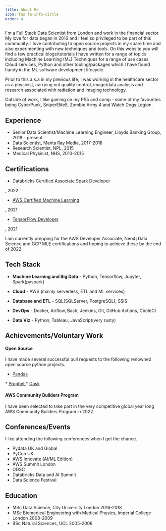 ```yaml
---
title: About Me
icon: fas fa-info-circle
order: 4
---
```


<p> I'm a Full Stack Data Scientist from London and work in the financial sector. My love for data began in 2016 and I feel so privileged to be part of this community. I love contributing to open source projects in my spare time and also  experimenting with new techniques and tools. On this website you will find a few practical blogs/tutorials I have written for a range of topics including Machine Learning (ML) Techniques for a range of use cases, Cloud services, Python and 
other tooling/packages which I have found handy in the ML software development lifecycle.</p>
<p>
Prior to this a.k.a in my previous life, I was working in the healthcare sector as a physicist, carrying out quality control, image/data analysis and research associated with radiation and imaging technology. 
</p>

<p>
Outside of work, I like gaming on my PS5 and comp - some of my favourites being CyberPunk, SniperElite5, Zombie Army 4 and 
Watch Dogs:Legion. 
</p>

## Experience
* Senior Data Scientist/Machine Learning Engineer, Lloyds Banking Group, 2018 - present
* Data Scientist, Manta Ray Media, 2017-2018
* Research Scientist, NPL, 2015
* Medical Physicist, NHS, 2010-2015

## Certifications
* <a href="https://credentials.databricks.com/733503c6-a1c0-4017-98c6-daf4effba131">
	Databricks Certified Associate Spark Developer
</a>, 2022 
* <a href="https://www.credly.com/badges/6c73f582-6528-4aa6-a9c9-b31a8638f578">
	AWS Certified Machine Learning
</a>, 2021 
* <a href="https://www.credential.net/aa13fd7b-d531-4876-9b71-2abe84e4ad69">
	TensorFlow Developer
</a>, 2021 

I am currently prepping for the AWS Developer Associate, Neo4j Data Science and GCP MLE certifications and hoping to achieve these by the end of 2022.


## Tech Stack

* **Machine Learning and Big Data** - Python, Tensorflow, Jupyter, Spark(pyspark)

* **Cloud** - AWS (mainly serverless, ETL and ML services)

* **Database and ETL** - SQL(SQLServer, PostgreSQL), SSIS 

* **DevOps** - Docker, Airflow, Bash, Jenkins, Git, GitHub Actions, CircleCI

* **Data Viz** - Python, Tableau, JavaScript(very rusty)

## Achievements/Voluntary Work 

#### Open Source

I have made several successful pull requests to the following renowned open source python projects.

* <a href="https://github.com/pandas-dev/pandas/commits?author=ryankarlos">
	Pandas
</a>
* <a href="https://github.com/facebook/prophet/commits?author=ryankarlos">
	Prophet
</a>
* <a href="https://github.com/dask/dask/commits?author=ryankarlos">
	Dask
</a>

#### AWS Community Builders Program 

I have been selected to take part in the very competitive global year long AWS Community Builders Program in 2022. 

## Conferences/Events

I like attending the following conferences when I get the chance.

* Pydata UK and Global
* PyCon UK
* AWS Innovate (AI/ML Edition)
* AWS Summit London
* ODSC
* Databricks Data and AI Summit
* Data Science Festival

## Education
* MSc Data Science, City University London 2016-2018
* MSc Biomedical Engineering with Medical Physics, Imperial College London 2008-2009
* BSc Natural Sciences, UCL 2005-2008
